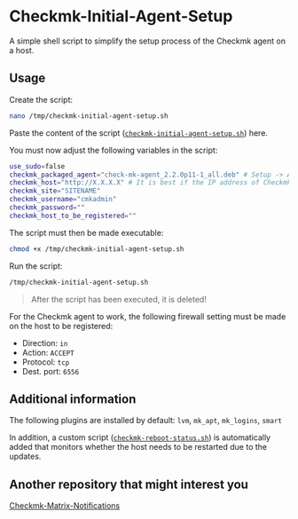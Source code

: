 # Checkmk-Initial-Agent-Setup

A simple shell script to simplify the setup process of the Checkmk agent on a host.

## Usage

Create the script:

```bash
nano /tmp/checkmk-initial-agent-setup.sh
```

Paste the content of the script ([`checkmk-initial-agent-setup.sh`](checkmk-initial-agent-setup.sh)) here.

You must now adjust the following variables in the script:

```bash
use_sudo=false
checkmk_packaged_agent="check-mk-agent_2.2.0p11-1_all.deb" # Setup -> Agents -> Linux -> Packaged Agents
checkmk_host="http://X.X.X.X" # It is best if the IP address of Checkmk is entered here
checkmk_site="SITENAME"
checkmk_username="cmkadmin"
checkmk_password=""
checkmk_host_to_be_registered=""
```

The script must then be made executable:

```bash
chmod +x /tmp/checkmk-initial-agent-setup.sh
```

Run the script:

```bash
/tmp/checkmk-initial-agent-setup.sh
```

> After the script has been executed, it is deleted!

For the Checkmk agent to work, the following firewall setting must be made on the host to be registered:

- Direction: `in`
- Action: `ACCEPT`
- Protocol: `tcp`
- Dest. port: `6556`

## Additional information

The following plugins are installed by default: `lvm`, `mk_apt`, `mk_logins`, `smart`

In addition, a custom script ([`checkmk-reboot-status.sh`](checkmk-reboot-status.sh)) is automatically added that monitors whether the host needs to be restarted due to the updates.

## Another repository that might interest you

[Checkmk-Matrix-Notifications](https://github.com/fuchs-fabian/Checkmk-Matrix-Notifications)

